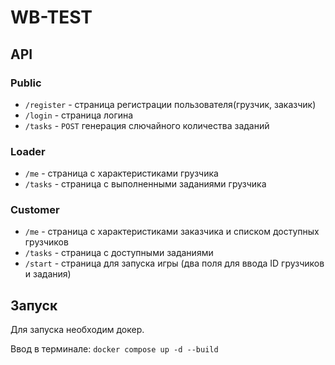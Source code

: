 # WB-TEST

## API

### Public

- `/register` - страница регистрации пользователя(грузчик, заказчик)
- `/login` - страница логина 
- `/tasks` - `POST` генерация слючайного количества заданий

### Loader

- `/me` - страница с характеристиками грузчика
- `/tasks` - страница с выполненными заданиями грузчика

### Customer

- `/me` - страница с характеристиками заказчика и списком доступных грузчиков
- `/tasks` - страница с доступными заданиями
- `/start` - страница для запуска игры (два поля для ввода ID грузчиков и задания)


## Запуск

Для запуска необходим докер.

Ввод в терминале: ```docker compose up -d --build```